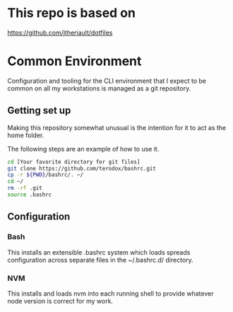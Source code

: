 # This repo is based on

https://github.com/jtheriault/dotfiles

# Common Environment

Configuration and tooling for the CLI environment that I expect to be common on
all my workstations is managed as a git repository.

## Getting set up

Making this repository somewhat unusual is the intention for it to act as the home folder.

The following steps are an example of how to use it.

```bash
cd [Your favorite directory for git files]
git clone https://github.com/terodox/bashrc.git
cp -r ${PWD}/bashrc/. ~/
cd ~/
rm -rf .git
source .bashrc
```

## Configuration

### Bash

This installs an extensible .bashrc system which loads spreads configuration
across separate files in the ~/.bashrc.d/ directory.

### NVM

This installs and loads nvm into each running shell to provide whatever node
version is correct for my work.